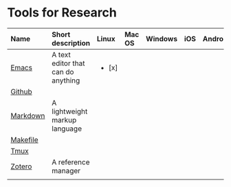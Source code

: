 # Tools for Research
	
| Name                          | Short description                  | Linux                 | Mac OS | Windows | iOS  | Android |
| :---                          | :---                               | :---                  | :---   | :---    | :--- | :---    |
| [Emacs](notes/emacs.md)       | A text editor that can do anything | <ul><li>[x] </li></ul> |        |         |      |         |
| [Github](notes/github.md)     |                                    |                       |        |         |      |         |
| [Markdown](notes/markdown.md) | A lightweight markup language      |                       |        |         |      |         |
| [Makefile](notes/makefile.md) |                                    |                       |        |         |      |         |
| [Tmux](notes/tmux.md)         |                                    |                       |        |         |      |         |
| [Zotero](notes/zotero.md)     | A reference manager                |                       |        |         |      |         |
|                               |                                    |                       |        |         |      |         |

